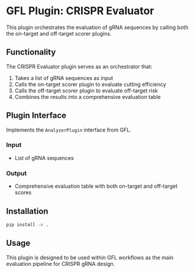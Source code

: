 # GFL Plugin: CRISPR Evaluator

This plugin orchestrates the evaluation of gRNA sequences by calling both the on-target and off-target scorer plugins.

## Functionality

The CRISPR Evaluator plugin serves as an orchestrator that:

1. Takes a list of gRNA sequences as input
2. Calls the on-target scorer plugin to evaluate cutting efficiency
3. Calls the off-target scorer plugin to evaluate off-target risk
4. Combines the results into a comprehensive evaluation table

## Plugin Interface

Implements the `AnalyzerPlugin` interface from GFL.

### Input
- List of gRNA sequences

### Output
- Comprehensive evaluation table with both on-target and off-target scores

## Installation

```bash
pip install -e .
```

## Usage

This plugin is designed to be used within GFL workflows as the main evaluation pipeline for CRISPR gRNA design.
